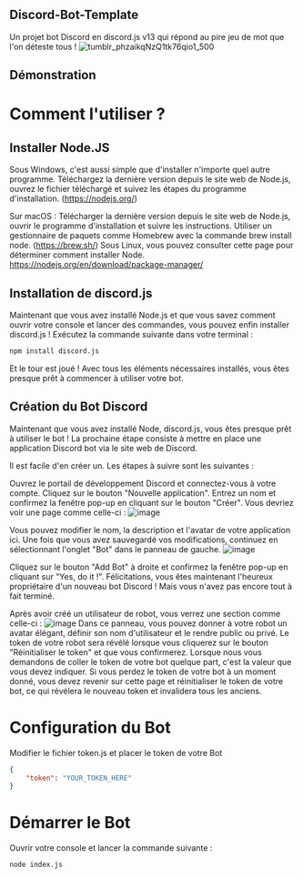 ## Discord-Bot-Template
Un projet bot Discord en discord.js v13 qui répond au pire jeu de mot que l'on déteste tous !
![tumblr_phzaikqNzQ1tk76qio1_500](https://user-images.githubusercontent.com/73076854/226985968-60f6b50a-d472-47f6-8e49-84b377dbbb01.gif)

## Démonstration


# Comment l'utiliser ?

## Installer Node.JS
Sous Windows, c'est aussi simple que d'installer n'importe quel autre programme. Téléchargez la dernière version depuis le site web de Node.js, ouvrez le fichier téléchargé et suivez les étapes du programme d'installation. (https://nodejs.org/)

Sur macOS :
Télécharger la dernière version depuis le site web de Node.js, ouvrir le programme d'installation et suivre les instructions.
Utiliser un gestionnaire de paquets comme Homebrew avec la commande brew install node. (https://brew.sh/)
Sous Linux, vous pouvez consulter cette page pour déterminer comment installer Node. https://nodejs.org/en/download/package-manager/

## Installation de discord.js
Maintenant que vous avez installé Node.js et que vous savez comment ouvrir votre console et lancer des commandes, vous pouvez enfin installer discord.js ! Exécutez la commande suivante dans votre terminal :
```bash
npm install discord.js
```
Et le tour est joué ! Avec tous les éléments nécessaires installés, vous êtes presque prêt à commencer à utiliser votre bot.

## Création du Bot Discord
Maintenant que vous avez installé Node, discord.js, vous êtes presque prêt à utiliser le bot ! La prochaine étape consiste à mettre en place une application Discord bot via le site web de Discord.

Il est facile d'en créer un. Les étapes à suivre sont les suivantes :

Ouvrez le portail de développement Discord et connectez-vous à votre compte.
Cliquez sur le bouton "Nouvelle application".
Entrez un nom et confirmez la fenêtre pop-up en cliquant sur le bouton "Créer".
Vous devriez voir une page comme celle-ci :
![image](https://user-images.githubusercontent.com/73076854/226984675-ebdf7317-5b56-4769-ab9a-e51749b28511.png)

Vous pouvez modifier le nom, la description et l'avatar de votre application ici. Une fois que vous avez sauvegardé vos modifications, continuez en sélectionnant l'onglet "Bot" dans le panneau de gauche.
![image](https://user-images.githubusercontent.com/73076854/226984754-70a52650-9ddc-4d87-8945-4e205a966e62.png)

Cliquez sur le bouton "Add Bot" à droite et confirmez la fenêtre pop-up en cliquant sur "Yes, do it !". Félicitations, vous êtes maintenant l'heureux propriétaire d'un nouveau bot Discord ! Mais vous n'avez pas encore tout à fait terminé.

Après avoir créé un utilisateur de robot, vous verrez une section comme celle-ci :
![image](https://user-images.githubusercontent.com/73076854/226984846-376a373c-e55d-4fc9-9d3b-e8dc19a64e26.png)
Dans ce panneau, vous pouvez donner à votre robot un avatar élégant, définir son nom d'utilisateur et le rendre public ou privé. Le token de votre robot sera révélé lorsque vous cliquerez sur le bouton "Réinitialiser le token" et que vous confirmerez. Lorsque nous vous demandons de coller le token de votre bot quelque part, c'est la valeur que vous devez indiquer. Si vous perdez le token de votre bot à un moment donné, vous devez revenir sur cette page et réinitialiser le token de votre bot, ce qui révélera le nouveau token et invalidera tous les anciens.

# Configuration du Bot
Modifier le fichier token.js et placer le token de votre Bot
```json
{
    "token": "YOUR_TOKEN_HERE"
}
```

# Démarrer le Bot
Ouvrir votre console et lancer la commande suivante :
```bash
node index.js
```
